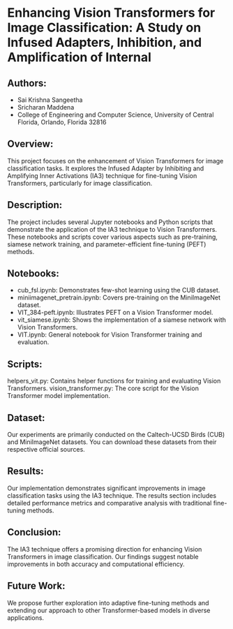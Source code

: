 
# Enhancing Vision Transformers for Image Classification: A Study on Infused Adapters, Inhibition, and Amplification of Internal

## Authors:
- Sai Krishna Sangeetha
- Sricharan Maddena
- College of Engineering and Computer Science, University of Central Florida, Orlando, Florida 32816

## Overview:
This project focuses on the enhancement of Vision Transformers for image classification tasks. It explores the Infused Adapter by Inhibiting and Amplifying Inner Activations (IA3) technique for fine-tuning Vision Transformers, particularly for image classification.

## Description:
The project includes several Jupyter notebooks and Python scripts that demonstrate the application of the IA3 technique to Vision Transformers. These notebooks and scripts cover various aspects such as pre-training, siamese network training, and parameter-efficient fine-tuning (PEFT) methods.

## Notebooks:
- cub_fsl.ipynb: Demonstrates few-shot learning using the CUB dataset.
- miniimagenet_pretrain.ipynb: Covers pre-training on the MiniImageNet dataset.
- VIT_384-peft.ipynb: Illustrates PEFT on a Vision Transformer model.
- vit_siamese.ipynb: Shows the implementation of a siamese network with Vision Transformers.
- VIT.ipynb: General notebook for Vision Transformer training and evaluation.

## Scripts:
helpers_vit.py: Contains helper functions for training and evaluating Vision Transformers.
vision_transformer.py: The core script for the Vision Transformer model implementation.

## Dataset:
Our experiments are primarily conducted on the Caltech-UCSD Birds (CUB) and MiniImageNet datasets. You can download these datasets from their respective official sources.

## Results:
Our implementation demonstrates significant improvements in image classification tasks using the IA3 technique. The results section includes detailed performance metrics and comparative analysis with traditional fine-tuning methods.

## Conclusion:
The IA3 technique offers a promising direction for enhancing Vision Transformers in image classification. Our findings suggest notable improvements in both accuracy and computational efficiency.

## Future Work:
We propose further exploration into adaptive fine-tuning methods and extending our approach to other Transformer-based models in diverse applications.
